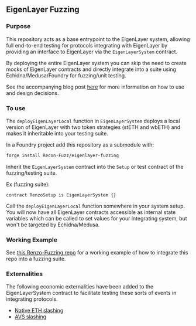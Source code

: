## EigenLayer Fuzzing

### Purpose
This repository acts as a base entrypoint to the EigenLayer system, allowing full end-to-end testing for protocols integrating with EigenLayer by providing an interface to EigenLayer via the `EigenLayerSystem` contract. 

By deploying the entire EigenLayer system you can skip the need to create mocks of EigenLayer contracts and directly integrate into a suite using Echidna/Medusa/Foundry for fuzzing/unit testing. 

See the accompanying blog post [here](https://getrecon.substack.com/p/integrating-eigenlayer-into-your) for more information on how to use and design decisions.

### To use 
The `deployEigenLayerLocal` function in `EigenLayerSystem` deploys a local version of EigenLayer with two token strategies (stETH and wbETH) and makes it inheritable into your testing suite.

In a Foundry project add this repository as a submodule with: 

```bash 
forge install Recon-Fuzz/eigenlayer-fuzzing
```

Inherit the `EigenLayerSystem` contract into the `Setup` or test contract of the fuzzing/testing suite.

Ex (fuzzing suite):

```solidity
contract RenzoSetup is EigenLayerSystem {}
```

Call the `deployEigenLayerLocal` function somewhere in your system setup. You will now have all EigenLayer contracts accessible as internal state variables which can be called to set values for your integrating system, but won't be targeted by Echidna/Medusa. 

### Working Example

See [this Renzo-Fuzzing repo](https://github.com/Recon-Fuzz/renzo-fuzzing) for a working example of how to integrate this repo into a fuzzing suite.

### Externalities
The following economic externalities have been added to the EigenLayerSystem contract to facilitate testing these sorts of events in integrating protocols. 

- [Native ETH slashing](https://github.com/Recon-Fuzz/eigenlayer-fuzzing/blob/4416d89454aa1d201a101bca90c24100e9434141/src/test/recon/EigenLayerSystem.sol#L16-L25)
- [AVS slashing](https://github.com/Recon-Fuzz/eigenlayer-fuzzing/blob/4416d89454aa1d201a101bca90c24100e9434141/src/test/recon/EigenLayerSystem.sol#L29-L65)

